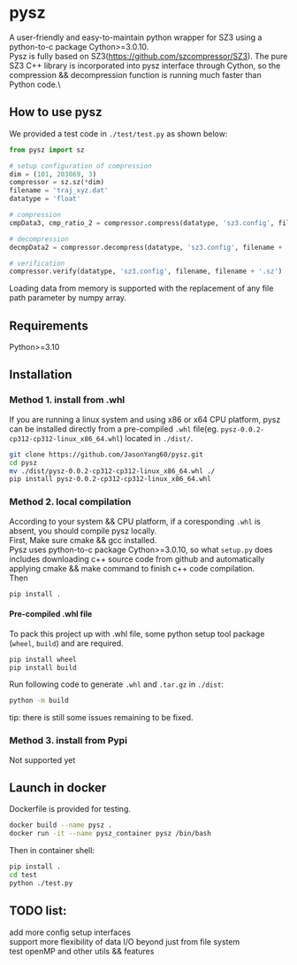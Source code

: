 # pysz
A user-friendly and easy-to-maintain python wrapper for SZ3 using a python-to-c package Cython>=3.0.10.\
Pysz is fully based on SZ3(https://github.com/szcompressor/SZ3). The pure SZ3 C++ library is incorporated into pysz interface through Cython, so the compression && decompression function is running much faster than Python code.\


## How to use pysz
We provided a test code in `./test/test.py` as shown below:
```python
from pysz import sz

# setup configuration of compression
dim = (101, 203869, 3)
compressor = sz.sz(*dim)
filename = 'traj_xyz.dat'
datatype = 'float'

# compression
cmpData3, cmp_ratio_2 = compressor.compress(datatype, 'sz3.config', filename)

# decompression
decmpData2 = compressor.decompress(datatype, 'sz3.config', filename + '.sz')

# verification
compressor.verify(datatype, 'sz3.config', filename, filename + '.sz')
```
Loading data from memory is supported with the replacement of any file path parameter by numpy array.
## Requirements
Python>=3.10

## Installation

### Method 1. install from .whl
If you are running a linux system and using x86 or x64 CPU platform, pysz can be installed directly from a pre-compiled `.whl` file(eg. `pysz-0.0.2-cp312-cp312-linux_x86_64.whl`) located in `./dist/`. 
```bash
git clone https://github.com/JasonYang60/pysz.git
cd pysz
mv ./dist/pysz-0.0.2-cp312-cp312-linux_x86_64.whl ./
pip install pysz-0.0.2-cp312-cp312-linux_x86_64.whl
```
### Method 2. local compilation
According to your system && CPU platform, if a coresponding `.whl` is absent, you should compile pysz locally.\
First, Make sure cmake && gcc installed.\
Pysz uses python-to-c package Cython>=3.0.10, so what `setup.py` does includes downloading c++ source code from github and automatically applying cmake && make command to finish c++ code compilation.\
Then
```bash
pip install .
```

#### Pre-compiled .whl file
To pack this project up with .whl file, some python setup tool package (`wheel`, `build`) and are required.
```bash
pip install wheel
pip install build
```
Run following code to generate `.whl` and `.tar.gz` in `./dist`:
```bash
python -m build
```
tip: there is still some issues remaining to be fixed.
### Method 3. install from Pypi
Not supported yet

## Launch in docker

Dockerfile is provided for testing. 
```bash
docker build --name pysz .
docker run -it --name pysz_container pysz /bin/bash
```
Then in container shell:
```bash
pip install .
cd test
python ./test.py
```

## TODO list:
add more config setup interfaces\
support more flexibility of data I/O beyond just from file system\
test openMP and other utils && features 
